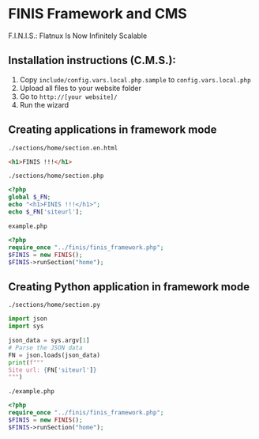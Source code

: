 # FINIS Framework and CMS

F.I.N.I.S.: Flatnux Is Now Infinitely Scalable

## Installation instructions (C.M.S.):

1. Copy `include/config.vars.local.php.sample` to `config.vars.local.php`
2. Upload all files to your website folder
3. Go to `http://[your website]/`
4. Run the wizard

## Creating applications in framework mode
`./sections/home/section.en.html`
```html
<h1>FINIS !!!</h1>
```

`./sections/home/section.php`
```php
<?php
global $_FN;
echo "<h1>FINIS !!!</h1>";
echo $_FN['siteurl'];
```

`example.php`
```php
<?php
require_once "../finis/finis_framework.php";
$FINIS = new FINIS();
$FINIS->runSection("home");
```

## Creating Python application in framework mode

`./sections/home/section.py`
```python
import json
import sys

json_data = sys.argv[1]
# Parse the JSON data
FN = json.loads(json_data)
print(f"""
Site url: {FN['siteurl']}
""")
```

`./example.php`
```php
<?php
require_once "../finis/finis_framework.php";
$FINIS = new FINIS();
$FINIS->runSection("home");
```
